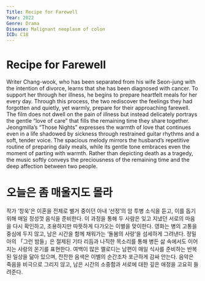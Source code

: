 ```yaml
---
Title: Recipe for Farewell
Year: 2022
Genre: Drama
Disease: Malignant neoplasm of colon
ICD: C18
---
```


# Recipe for Farewell

Writer Chang-wook, who has been separated from his wife Seon-jung with the intention of divorce, learns that she has been diagnosed with cancer. To support her through her illness, he begins to prepare heartfelt meals for her every day. Through this process, the two rediscover the feelings they had forgotten and quietly, yet warmly, prepare for their approaching farewell. The film does not dwell on the pain of illness but instead delicately portrays the gentle “love of care” that fills the remaining time they share together. Jeongmilla’s “Those Nights” expresses the warmth of love that continues even in a life shadowed by sickness through restrained guitar rhythms and a soft, tender voice. The spacious melody mirrors the husband’s repetitive routine of preparing daily meals, while its gentle tone embraces even the moment of parting with warmth. Rather than depicting death as a tragedy, the music softly conveys the preciousness of the remaining time and the deep affection between two people.

# 오늘은 좀 매울지도 몰라

작가 ‘창욱’은 이혼을 전제로 별거 중이던 아내 ‘선정’의 암 투병 소식을 듣고, 이를 돕기 위해 매일 정성껏 음식을 준비한다. 이 과정을 통해 두 사람은 잊고 지냈던 서로의 마음을 다시 확인하고, 조용하지만 따뜻하게 다가오는 이별을 맞이한다. 영화는 병의 고통을 중심에 두지 않고, 남은 시간을 함께 채워가는 ‘돌봄의 사랑’을 섬세하게 그려낸다. 정밀아의 「그런 밤들」은 절제된 기타 리듬과 나직한 목소리를 통해 병든 삶 속에서도 이어지는 사랑의 온기를 표현한다. 여백이 많은 멜로디는 남편이 매일 식사를 준비하는 반복된 일상을 닮아 있으며, 잔잔한 음색은 이별의 순간조차 포근하게 감싸 안는다. 음악은 죽음을 비극으로 그리지 않고, 남은 시간의 소중함과 서로에 대한 깊은 애정을 고요히 들려준다.
